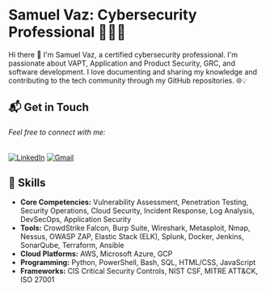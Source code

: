 # Samuel Vaz: Cybersecurity Professional 👨‍💻🔐

Hi there 👋 I'm Samuel Vaz, a certified cybersecurity professional. I'm passionate about VAPT, Application and Product Security, GRC, and software development. I love documenting and sharing my knowledge and contributing to the tech community through my GitHub repositories. 🌐💡

## 📬 Get in Touch

###### Feel free to connect with me:

<a href="https://linkedin.com/in/samuel-vaz" target="_blank"><img src="https://img.shields.io/badge/LinkedIn-0077B5?style=for-the-badge&logo=linkedin&logoColor=white" alt="LinkedIn"></a> <a href="mailto:samuelvaz1060@gmail.com" target="_blank"> <img src="https://img.shields.io/badge/samuelvaz1060@gmail.com-D14836?style=for-the-badge&logo=gmail&logoColor=white" alt="Gmail"></a>

## 🧰 Skills
- **Core Competencies:** Vulnerability Assessment, Penetration Testing, Security Operations, Cloud Security, Incident Response, Log Analysis, DevSecOps, Application Security
- **Tools:** CrowdStrike Falcon, Burp Suite, Wireshark, Metasploit, Nmap, Nessus, OWASP ZAP, Elastic Stack (ELK), Splunk, Docker, Jenkins, SonarQube, Terraform, Ansible
- **Cloud Platforms:** AWS, Microsoft Azure, GCP
- **Programming:** Python, PowerShell, Bash, SQL, HTML/CSS, JavaScript
- **Frameworks:** CIS Critical Security Controls, NIST CSF, MITRE ATT&CK, ISO 27001

